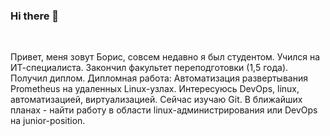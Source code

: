 ### Hi there 👋

<!--
**BorMor59/BorMor59** is a ✨ _special_ ✨ repository because its `README.md` (this file) appears on your GitHub profile.

Here are some ideas to get you started:

- 🔭 I’m currently working on ...
- 🌱 I’m currently learning ...
- 👯 I’m looking to collaborate on ...
- 🤔 I’m looking for help with ...
- 💬 Ask me about ...
- 📫 How to reach me: ...
- 😄 Pronouns: ...
- ⚡ Fun fact: ...
-->
<br />

Привет, меня зовут Борис, совсем недавно я был студентом. Учился на ИТ-специалиста. Закончил факультет переподготовки (1,5 года). Получил диплом. Дипломная работа: Автоматизация развертывания Prometheus на удаленных Linux-узлах. 
Интересуюсь DevOps, linux, автоматизацией, виртуализацией. 
Сейчас изучаю Git. 
В ближайших планах - найти работу в области linux-администрирования или DevOps на junior-position. 

<br />
